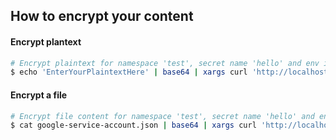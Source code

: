 ## How to encrypt your content


#### Encrypt plantext

```bash
# Encrypt plaintext for namespace 'test', secret name 'hello' and env is 'develop'
$ echo 'EnterYourPlaintextHere' | base64 | xargs curl 'http://localhost:8000/encrypt?namespace=test&name=hello&env=develop' -v -XPOST -d
```

#### Encrypt a file

```bash
# Encrypt file content for namespace 'test', secret name 'hello' and env is 'develop'
$ cat google-service-account.json | base64 | xargs curl 'http://localhost:8000/encrypt?namespace=test&name=hello&env=develop' -v -XPOST -d
```
